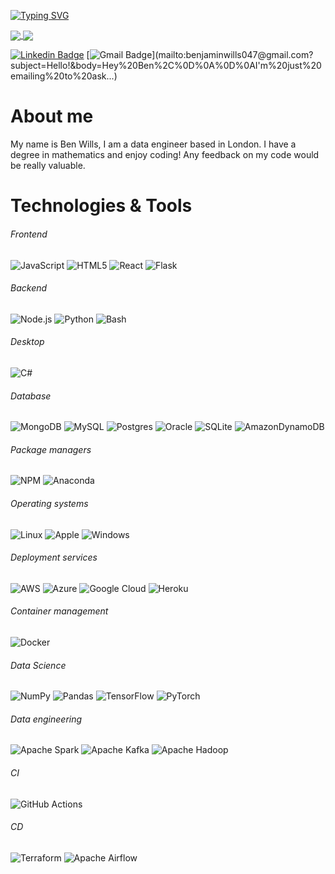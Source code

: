 [![Typing SVG](https://readme-typing-svg.demolab.com?font=Fira+Code&pause=1000&color=228B22&background=FFFFFF00&width=435&lines=Data+bengineer)](https://git.io/typing-svg)

<a href="https://github.com/anuraghazra/github-readme-stats">
  <img align="center" src="https://github-readme-stats.vercel.app/api?username=Benjaminwills" />
</a>
<a href="https://github.com/anuraghazra/github-readme-stats">
  <img align="center" src="https://github-readme-stats.vercel.app/api/top-langs/?username=Benjaminwills&layout=compact&langs_count=10" />
</a> 


[![Linkedin Badge](https://img.shields.io/badge/-benjaminwills-blue?style=flat-square&logo=Linkedin&logoColor=white&link=https://www.linkedin.com/in/benjamin-wills-b22887220/)](https://www.linkedin.com/in/benjamin-wills-b22887220/) [![Gmail Badge](https://img.shields.io/badge/-benjaminwills047@gmail.com-c14438?style=flat-square&logo=Gmail&logoColor=white&link=mailto:benjaminwills047@gmail.com?subject=Hello!&body=Hey%20Ben%2C%0D%0A%0D%0AI'm%20just%20emailing%20to%20ask...)](mailto:benjaminwills047@gmail.com?subject=Hello!&body=Hey%20Ben%2C%0D%0A%0D%0AI'm%20just%20emailing%20to%20ask...)

# About me 

My name is Ben Wills, I am a data engineer based in London. I have a degree in mathematics and enjoy coding! Any feedback on my code would be really valuable.

# Technologies & Tools

###### Frontend

![JavaScript](https://img.shields.io/badge/-JavaScript-000000?style=flat&logo=javascript)
![HTML5](https://img.shields.io/badge/-HTML5-000000?style=flat&logo=HTML5)
![React](https://img.shields.io/badge/-React-000000?style=flat&logo=React&logoColor=61DAFB)
![Flask](https://img.shields.io/badge/flask-%23000.svg?style=flat&logo=flask&logoColor=white)

###### Backend

![Node.js](https://img.shields.io/badge/-Node.js-000000?style=flat&logo=Node.js&logoColor=339933)
![Python](https://img.shields.io/badge/Python-000000?&style=flat&logo=python&logoColor=transparent)
![Bash](https://img.shields.io/badge/-Bash-000000?style=flat&logo=Bash&logoColor=339933)

###### Desktop

![C#](https://img.shields.io/badge/-CSharp-000000?style=flat&logo=CSharp&logoColor=339933)


###### Database

![MongoDB](https://img.shields.io/badge/-MongoDB-000000?style=flat&logo=MongoDB&logoColor=47A248)
![MySQL](https://img.shields.io/badge/-MySQL-000000?style=flat&logo=MySQL&logoColor=76D04B)
![Postgres](https://img.shields.io/badge/postgres-%23316192.svg?style=flat&logo=postgresql&logoColor=white)
![Oracle](https://img.shields.io/badge/Oracle-F80000?style=flat&logo=oracle&logoColor=white)
![SQLite](https://img.shields.io/badge/sqlite-%2307405e.svg?style=flat&logo=sqlite&logoColor=white)
![AmazonDynamoDB](https://img.shields.io/badge/Amazon%20DynamoDB-4053D6?style=flat&logo=Amazon%20DynamoDB&logoColor=white)


###### Package managers

![NPM](https://img.shields.io/badge/-NPM-000000?style=flat&logo=NPM&logoColor=CB3837)
![Anaconda](https://img.shields.io/badge/Anaconda-%2344A833.svg?style=flat&logo=anaconda&logoColor=white)

###### Operating systems

![Linux](https://img.shields.io/badge/-Linux-000000?style=flat&logo=Linux&logoColor=FCC624)
![Apple](https://img.shields.io/badge/-macOS-000000?style=flat&logo=Apple&logoColor=999999)
![Windows](https://img.shields.io/badge/Windows-0078D6?style=flat&logo=windows&logoColor=white)

###### Deployment services


![AWS](https://img.shields.io/badge/AWS-%23FF9900.svg?styleflat&logo=amazon-aws&logoColor=white)
![Azure](https://img.shields.io/badge/azure-%230072C6.svg?style=flat&logo=microsoftazure&logoColor=white)
![Google Cloud](https://img.shields.io/badge/GoogleCloud-%234285F4.svg?style=flat&logo=google-cloud&logoColor=white)
![Heroku](https://img.shields.io/badge/heroku-%23430098.svg?style=flat&logo=heroku&logoColor=white)

###### Container management

![Docker](https://img.shields.io/badge/-Docker-000000?style=flat&logo=Docker&logoColor=2496ED)

###### Data Science

![NumPy](https://img.shields.io/badge/NumPy-000000?&style=flat&logo=numpy&logoColor=transparent)
![Pandas](https://img.shields.io/badge/Pandas-000000?&style=flat&logo=pandas&logoColor=transparent")
![TensorFlow](https://img.shields.io/badge/TensorFlow-000000?&style=flat&logo=TensorFlow&logoColor=transparent)
![PyTorch](https://img.shields.io/badge/PyTorch-000000?&style=flat&logo=PyTorch&logoColor=transparent)

###### Data engineering

![Apache Spark](https://img.shields.io/badge/Apache%20Spark-FDEE21?style=flat&logo=apachespark&logoColor=black)
![Apache Kafka](https://img.shields.io/badge/Apache%20Kafka-000?style=flat&logo=apachekafka)
![Apache Hadoop](https://img.shields.io/badge/Apache%20Hadoop-66CCFF?style=flat&logo=apachehadoop&logoColor=black)

###### CI

![GitHub Actions](https://img.shields.io/badge/github%20actions-%232671E5.svg?style=flat&logo=githubactions&logoColor=white)

###### CD

![Terraform](https://img.shields.io/badge/terraform-%235835CC.svg?style=flat&logo=terraform&logoColor=white)
![Apache Airflow](https://img.shields.io/badge/Apache%20Airflow-017CEE?style=flat&logo=Apache%20Airflow&logoColor=white)
